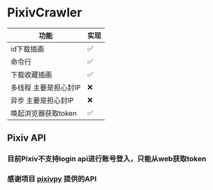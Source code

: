 # PixivCrawler


| 功能           | 实现   |
|--------------|------|
| id下载插画       | ✅   |
| 命令行          | ✅   |
| 下载收藏插画       | ✅  |
| 多线程 主要是担心封IP | ❌ |
| 异步 主要是担心封IP  | ❌ |
| 唤起浏览器获取token | ✅  |

## Pixiv API
### 目前Pixiv不支持login api进行账号登入，只能从web获取token
### 感谢项目 [pixivpy](https://github.com/upbit/pixivpy) 提供的API
